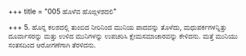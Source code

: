 +++
title = "005 ಹೊಳೆವ ಹೊಙ್ಗಳಶದಲಿ"

+++
5. ಹೊನ್ನ ಕಲಶದಲ್ಲಿ ತುಂಬಿದ ನೀರಿನಿಂದ ಮುನಿಯ ಪಾದವನ್ನು ತೊಳೆದು, ಮಧುಪರ್ಕಗಳನ್ನಿತ್ತು ದೂರ್ವಾಸರನ್ನು ಮತ್ತು ಉಳಿದ ಮುನಿಗಳನ್ನು ಉಪಚರಿಸಿ ಕ್ಷೇಮಸಮಾಚಾರವನ್ನು ಕೇಳಿದನು. ಮತ್ತೆ ಮುನಿಯು ಸಂತಸದಿಂದ ಆರೋಗಣೆಗಾಗಿ ತೆರಳಿದನು.